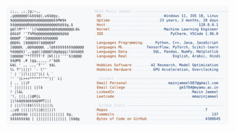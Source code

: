 <picture>
  <source srcset="https://raw.githubusercontent.com/mmazinjameel/mmazinjameel/main/dark_mode.svg?v=1738464031" media="(prefers-color-scheme: dark)">
  <img src="https://raw.githubusercontent.com/mmazinjameel/mmazinjameel/main/light_mode.svg?v=1738464031">
</picture>
